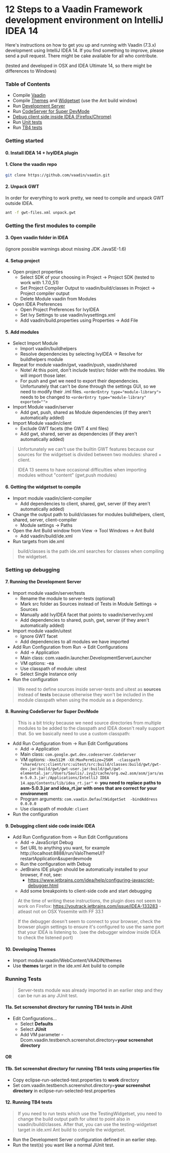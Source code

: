 12 Steps to a Vaadin Framework development environment on IntelliJ IDEA 14
=====================

Here's instructions on how to get you up and running with Vaadin (7.3.x) development using IntelliJ IDEA 14.
If you find something to improve, please send a pull request. There might be cake available for all who contribute.

(tested and developed in OSX and IDEA Ultimate 14, so there might be differences to Windows)

### Table of Contents
* Compile [Vaadin](#compile)
* Compile [Themes](#themes) and [Widgetset](#widgetset) (use the Ant build window)
* Run [Development Server](#devserver)
* Run [CodeServer for Super DevMode](#superdevmode)
* [Debug client side inside IDEA (Firefox/Chrome)](#debug)
* Run [Unit tests](#unittests)
* Run [TB4 tests](#tb4tests)

### Getting started
#### <a name="compile"></a>0. Install IDEA 14 + IvyIDEA plugin

#### 1. Clone the vaadin repo
````sh
git clone https://github.com/vaadin/vaadin.git
````

#### 2. Unpack GWT
In order for everything to work pretty, we need to compile and unpack GWT outside IDEA.
````sh
ant -f gwt-files.xml unpack.gwt
````

### Getting the first modules to compile
#### 3. Open vaadin folder in IDEA
(ignore possible warnings about missing JDK JavaSE-1.6)

#### 4. Setup project
- Open project properties
  - Select SDK of your choosing in Project -> Project SDK (tested to work with 1.7.0_51)
  - Set Project Compiler Output to vaadin/build/classes in Project -> Project compiler output
  - Delete Module vaadin from Modules
- Open IDEA Preferences
  - Open Project Preferences for IvyIDEA
  - Set Ivy Settings to use vaadin/ivysettings.xml
  - Add vaadin/build.properties using Properties -> Add File

#### 5. Add modules
- Select Import Module
  - Import vaadin/buildhelpers
  - Resolve dependencies by selecting IvyIDEA -> Resolve for buildhelpers module
- Repeat for module vaadin/gwt, vaadin/push, vaadin/shared
  - Note! At this point, don't include test/src folder with the modules. We will import those later.
  - For push and gwt we need to export their dependencies. Unfortunately that can't be done through the settings GUI, so we need to modify their .iml files. ````<orderEntry type="module-library">```` needs to be changed to ````<orderEntry type="module-library" exported="">````
- Import Module vaadin/server
  - Add gwt, push, shared as Module dependencies (if they aren't automatically added)
- Import Module vaadin/client
  - Exclude GWT facets (the GWT 4 xml files)
  - Add gwt, shared, server as dependencies (if they aren't automatically added)

> Unfortunately we can't use the builtin GWT features because our sources for the widgetset is divided between two modules: shared + client.

> IDEA 13 seems to have occasional difficulties when importing modules without "content" (gwt,push modules)

#### <a name="widgetset"></a>6. Getting the widgetset to compile
- Import module vaadin/client-compiler
  - Add dependencies to client, shared, gwt, server (if they aren't automatically added)
- Change the output path to build/classes for modules buildhelpers, client, shared, server, client-compiler
  - Module settings -> Paths
- Open the Ant Build window from View -> Tool Windows -> Ant Build
  - Add vaadin/build/ide.xml
- Run targets from ide.xml

> build/classes is the path ide.xml searches for classes when compiling the widgetset.

### Setting up debugging
#### <a name="devserver"></a>7. Running the Development Server
- Import module vaadin/server/tests
  - Rename the module to server-tests (optional)
  - Mark src folder as Sources instead of Tests in Module Settings -> Sources
  - Manually add IvyIDEA facet that points to vaadin/server/ivy.xml
  - Add dependencies to shared, push, gwt, server (if they aren't automatically added)
- Import module vaadin/uitest
  - Ignore GWT facet
  - Add dependencies to all modules we have imported
- Add Run Configuration from Run -> Edit Configurations
  - Add -> Application
  - Main class: com.vaadin.launcher.DevelopmentServerLauncher
  - VM options: -ea
  - Use classpath of module: uitest
  - Select Single Instance only
- Run the configuration

> We need to define sources inside server-tests and uitest as __sources__ instead of __tests__ because otherwise they won't be included in the module classpath when using the module as a dependency.

#### <a name="superdevmode"></a>8. Running CodeServer for Super DevMode
> This is a bit tricky because we need source directories from multiple modules to be added to the classpath and IDEA doesn't really support that. So we basically need to use a custom classpath:

- Add Run Configuration from -> Run Edit Configurations
  - Add -> Application
  - Main class: ````com.google.gwt.dev.codeserver.CodeServer````
  - VM options: ````-Xmx512M -XX:MaxPermSize=256M  -classpath "shared/src:client/src:uitest/src:build/classes:build/gwt/gwt-dev.jar:build/gwt/gwt-user.jar:build/gwt/gwt-elemental.jar:/Users/Saulis/.ivy2/cache/org.ow2.asm/asm/jars/asm-5.0.3.jar:/Applications/IntelliJ IDEA 14.app/Contents/lib/idea_rt.jar"```` <- __you need to replace paths to asm-5.0.3.jar and idea_rt.jar with ones that are correct for your environment__
  - Program arguments: ````com.vaadin.DefaultWidgetSet  -bindAddress 0.0.0.0 ````
  - Use classpath of module: ````client````
- Run the configuration

#### <a name="debug"></a>9. Debugging client side code inside IDEA
- Add Run Configuration from -> Run Edit Configurations
  - Add -> JavaScript Debug
  - Set URL to anything you want, for example http://localhost:8888/run/ValoThemeUI?restartApplication&superdevmode
  - Run the configuration with Debug
  - JetBrains IDE plugin should be automatically installed to your browser, if not, see:
    - https://www.jetbrains.com/idea/help/configuring-javascript-debugger.html
  - Add some breakpoints to client-side code and start debugging

> At the time of writing these instructions, the plugin does not seem to work on Firefox: https://youtrack.jetbrains.com/issue/IDEA-133283 - atleast not on OSX Yosemite with FF 33.1
  
> If the debugger doesn't seem to connect to your browser, check the browser plugin settings to ensure it's configured to use the same port that your IDEA is listening to. (see the debugger window inside IDEA to check the listened port)

#### <a name="themes"></a>10. Developing Themes
- Import module vaadin/WebContent/VAADIN/themes
- Use __themes__ target in the ide.xml Ant build to compile

### <a name="unittests"></a>Running Tests
> Server-tests module was already imported in an earlier step and they can be run as any JUnit test.

#### 11a. Set screenshot directory for running TB4 tests in JUnit
- Edit Configurations...
  - Select __Defaults__
  - Select __JUnit__
  - Add VM parameter -Dcom.vaadin.testbench.screenshot.directory=__your screenshot directory__

#### OR

#### 11b. Set screenshot directory for running TB4 tests using properties file
- Copy eclipse-run-selected-test.properties to __work__ directory
- Set com.vaadin.testbench.screenshot.directory=__your screenshot directory__ in eclipse-run-selected-test.properties

#### <a name="tb4tests"></a>12. Running TB4 tests
> If you need to run tests which use the TestingWidgetset, you need to change the build output path for uitest to point also in vaadin/build/classes. After that, you can use the testing-widgetset target in ide.xml Ant build to compile the widgetset.

- Run the Development Server configuration defined in an earlier step.
- Run the test(s) you want like a normal JUnit test.
